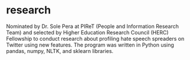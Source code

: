 # research
Nominated by Dr. Sole Pera at PIReT (People and Information Research Team) and selected by Higher Education Research Council (HERC) Fellowship to conduct research about profiling hate speech spreaders on Twitter using new features. The program was written in Python using pandas, numpy, NLTK, and sklearn libraries.
